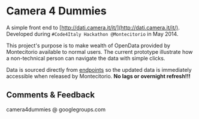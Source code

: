 Camera 4 Dummies
================

A simple front end to [http://dati.camera.it/it/](http://dati.camera.it/it/).  Developed during
`#Code4Italy Hackathon @Montecitorio` in May 2014.

This project's purpose is to make wealth of OpenData provided by Montecitorio available to normal
users.  The current prototype illustrate how a non-technical person can navigate the data with simple
clicks.

Data is sourced directly from [endpoints](http://dati.camera.it/it/dati/) so the updated data is
immediately accessible when released by Montecitorio.  **No lags or overnight refresh!!!**

## Comments & Feedback

camera4dummies @ googlegroups.com

